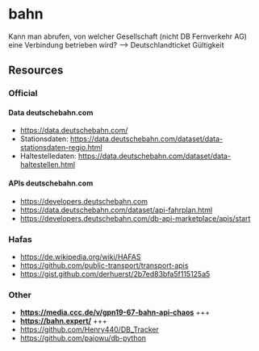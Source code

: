 # bahn

Kann man abrufen, von welcher Gesellschaft (nicht DB Fernverkehr AG) eine Verbindung betrieben wird? --> Deutschlandticket Gültigkeit

## Resources

### Official

#### Data deutschebahn.com

- https://data.deutschebahn.com/
- Stationsdaten: https://data.deutschebahn.com/dataset/data-stationsdaten-regio.html
- Haltestelledaten: https://data.deutschebahn.com/dataset/data-haltestellen.html

#### APIs deutschebahn.com

- https://developers.deutschebahn.com
- https://data.deutschebahn.com/dataset/api-fahrplan.html
- https://developers.deutschebahn.com/db-api-marketplace/apis/start

### Hafas

- https://de.wikipedia.org/wiki/HAFAS
- https://github.com/public-transport/transport-apis
- https://gist.github.com/derhuerst/2b7ed83bfa5f115125a5

### Other

- **https://media.ccc.de/v/gpn19-67-bahn-api-chaos** +++
- **https://bahn.expert/** +++
- https://github.com/Henry440/DB_Tracker
- https://github.com/pajowu/db-python
